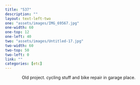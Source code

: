 ```yaml
---
title: "537"
description: ""
layout: text-left-two
one: "assets/images/IMG_69567.jpg"
one-width: 60
one-top: 12
one-left: 40
two: "assets/images/Untitled-17.jpg"
two-width: 60
two-top: 50
two-left: 0
link: ""
categories: [etc]
---
```


&nbsp; &nbsp; &nbsp; &nbsp; &nbsp; &nbsp; &nbsp; Old project. cycling stuff and bike repair in garage place.
